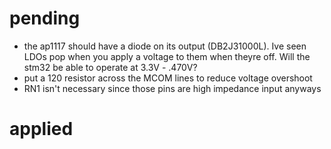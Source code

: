 # pending
 * the ap1117 should have a diode on its output (DB2J31000L). Ive seen LDOs pop when you apply a voltage to them when theyre off.  Will the stm32 be able to operate at 3.3V - .470V?  
 * put a 120 resistor across the MCOM lines to reduce voltage overshoot
 * RN1 isn't necessary since those pins are high impedance input anyways

# applied
